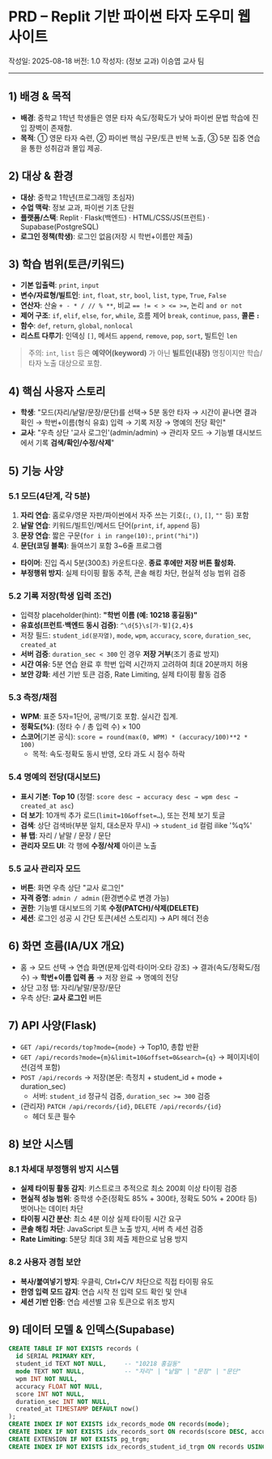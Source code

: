 # PRD – Replit 기반 파이썬 타자 도우미 웹사이트
작성일: 2025-08-18
버전: 1.0
작성자: (정보 교과) 이승엽 교사 팀

---

## 1) 배경 & 목적
- **배경**: 중학교 1학년 학생들은 영문 타자 속도/정확도가 낮아 파이썬 문법 학습에 진입 장벽이 존재함.
- **목적**: ① 영문 타자 숙련, ② 파이썬 핵심 구문/토큰 반복 노출, ③ 5분 집중 연습을 통한 성취감과 몰입 제공.

## 2) 대상 & 환경
- **대상**: 중학교 1학년(프로그래밍 초심자)
- **수업 맥락**: 정보 교과, 파이썬 기초 단원
- **플랫폼/스택**: Replit · Flask(백엔드) · HTML/CSS/JS(프런트) · Supabase(PostgreSQL)
- **로그인 정책(학생)**: 로그인 없음(저장 시 학번+이름만 제출)

## 3) 학습 범위(토큰/키워드)
- **기본 입출력**: `print`, `input`
- **변수/자료형/빌트인**: `int`, `float`, `str`, `bool`, `list`, `type`, `True`, `False`
- **연산자**: 산술 `+ - * / // % **`, 비교 `== != < > <= >=`, 논리 `and or not`
- **제어 구조**: `if`, `elif`, `else`, `for`, `while`, 흐름 제어 `break`, `continue`, `pass`, **콜론 `:`**
- **함수**: `def`, `return`, `global`, `nonlocal`
- **리스트 다루기**: 인덱싱 `[]`, 메서드 `append`, `remove`, `pop`, `sort`, 빌트인 `len`

> 주의: `int`, `list` 등은 **예약어(keyword)** 가 아닌 **빌트인(내장)** 명칭이지만 학습/타자 노출 대상으로 포함.

## 4) 핵심 사용자 스토리
- **학생**: "모드(자리/낱말/문장/문단)를 선택→ 5분 동안 타자 → 시간이 끝나면 결과 확인 → 학번+이름(형식 유효) 입력 → 기록 저장 → 명예의 전당 확인"
- **교사**: "우측 상단 '교사 로그인'(admin/admin) → 관리자 모드 → 기능별 대시보드에서 기록 **검색/확인/수정/삭제**"

## 5) 기능 사양
### 5.1 모드(4단계, 각 5분)
1) **자리 연습**: 홈로우/영문 자판/파이썬에서 자주 쓰는 기호(`:`, `()`, `[]`, `""` 등) 포함  
2) **낱말 연습**: 키워드/빌트인/메서드 단어(`print`, `if`, `append` 등)  
3) **문장 연습**: 짧은 구문(`for i in range(10):`, `print("hi")`)  
4) **문단(코딩 블록)**: 들여쓰기 포함 3~6줄 프로그램
- **타이머**: 진입 즉시 5분(300초) 카운트다운. **종료 후에만 저장 버튼 활성화.**
- **부정행위 방지**: 실제 타이핑 활동 추적, 콘솔 해킹 차단, 현실적 성능 범위 검증

### 5.2 기록 저장(학생 입력 조건)
- 입력창 placeholder(hint): **"학번 이름 (예: 10218 홍길동)"**
- **유효성(프런트·백엔드 동시 검증)**: `^\d{5}\s[가-힣]{2,4}$`
- 저장 필드: `student_id(문자열)`, `mode`, `wpm`, `accuracy`, `score`, `duration_sec`, `created_at`
- **서버 검증**: `duration_sec < 300` 인 경우 **저장 거부**(조기 종료 방지)
- **시간 여유**: 5분 연습 완료 후 학번 입력 시간까지 고려하여 최대 20분까지 허용
- **보안 강화**: 세션 기반 토큰 검증, Rate Limiting, 실제 타이핑 활동 검증

### 5.3 측정/채점
- **WPM**: 표준 5자=1단어, 공백/기호 포함. 실시간 집계.
- **정확도(%)**: (정타 수 / 총 입력 수) × 100
- **스코어**(기본 공식): `score = round(max(0, WPM) * (accuracy/100)**2 * 100)`  
  - 목적: 속도·정확도 동시 반영, 오타 과도 시 점수 하락

### 5.4 명예의 전당(대시보드)
- **표시 기본**: **Top 10** (정렬: `score desc → accuracy desc → wpm desc → created_at asc`)
- **더 보기**: 10개씩 추가 로드(`limit=10&offset=…`), 또는 전체 보기 토글
- **검색**: 상단 검색바(부분 일치, 대소문자 무시) → `student_id` 컬럼 ilike '%q%'
- **뷰 탭**: 자리 / 낱말 / 문장 / 문단
- **관리자 모드 UI**: 각 행에 **수정/삭제** 아이콘 노출

### 5.5 교사 관리자 모드
- **버튼**: 화면 우측 상단 "교사 로그인"
- **자격 증명**: `admin / admin` (환경변수로 변경 가능)
- **권한**: 기능별 대시보드의 기록 **수정(PATCH)/삭제(DELETE)**
- **세션**: 로그인 성공 시 간단 토큰(세션 스토리지) → API 헤더 전송

## 6) 화면 흐름(IA/UX 개요)
- 홈 → 모드 선택 → 연습 화면(문제·입력·타이머·오타 강조) → 결과(속도/정확도/점수) → **학번+이름 입력 폼** → 저장 완료 → 명예의 전당
- 상단 고정 탭: 자리/낱말/문장/문단
- 우측 상단: **교사 로그인** 버튼

## 7) API 사양(Flask)
- `GET /api/records/top?mode={mode}` → Top10, 총합 반환
- `GET /api/records?mode={m}&limit=10&offset=0&search={q}` → 페이지네이션(검색 포함)
- `POST /api/records` → 저장(본문: 측정치 + student_id + mode + duration_sec)  
  - 서버: `student_id` 정규식 검증, `duration_sec >= 300` 검증
- (관리자) `PATCH /api/records/{id}`, `DELETE /api/records/{id}`  
  - 헤더 토큰 필수

## 8) 보안 시스템
### 8.1 차세대 부정행위 방지 시스템
- **실제 타이핑 활동 감지**: 키스트로크 추적으로 최소 200회 이상 타이핑 검증
- **현실적 성능 범위**: 중학생 수준(정확도 85% + 300타, 정확도 50% + 200타 등) 벗어나는 데이터 차단
- **타이핑 시간 분산**: 최소 4분 이상 실제 타이핑 시간 요구
- **콘솔 해킹 차단**: JavaScript 토큰 노출 방지, 서버 측 세션 검증
- **Rate Limiting**: 5분당 최대 3회 제출 제한으로 남용 방지

### 8.2 사용자 경험 보안
- **복사/붙여넣기 방지**: 우클릭, Ctrl+C/V 차단으로 직접 타이핑 유도
- **한영 입력 모드 감지**: 연습 시작 전 입력 모드 확인 및 안내
- **세션 기반 인증**: 연습 세션별 고유 토큰으로 위조 방지

## 9) 데이터 모델 & 인덱스(Supabase)
```sql
CREATE TABLE IF NOT EXISTS records (
  id SERIAL PRIMARY KEY,
  student_id TEXT NOT NULL,     -- "10218 홍길동"
  mode TEXT NOT NULL,           -- "자리" | "낱말" | "문장" | "문단"
  wpm INT NOT NULL,
  accuracy FLOAT NOT NULL,
  score INT NOT NULL,
  duration_sec INT NOT NULL,
  created_at TIMESTAMP DEFAULT now()
);
CREATE INDEX IF NOT EXISTS idx_records_mode ON records(mode);
CREATE INDEX IF NOT EXISTS idx_records_sort ON records(score DESC, accuracy DESC, wpm DESC, created_at ASC);
CREATE EXTENSION IF NOT EXISTS pg_trgm;
CREATE INDEX IF NOT EXISTS idx_records_student_id_trgm ON records USING gin (student_id gin_trgm_ops);
